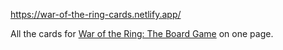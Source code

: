https://war-of-the-ring-cards.netlify.app/

All the cards for [War of the Ring: The Board Game](https://boardgamegeek.com/boardgame/115746/war-ring-second-edition) on one page.

